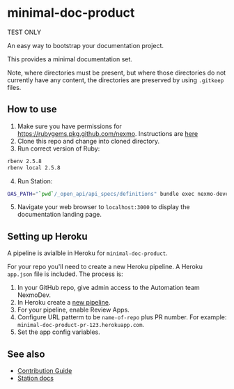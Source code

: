 # minimal-doc-product

TEST ONLY

An easy way to bootstrap your documentation project.

This provides a minimal documentation set.

Note, where directories must be present, but where those directories do not currently have any content, the directories are preserved by using `.gitkeep` files.

## How to use

1. Make sure you have permissions for https://rubygems.pkg.github.com/nexmo. Instructions are [here](https://docs.github.com/en/packages/using-github-packages-with-your-projects-ecosystem/configuring-rubygems-for-use-with-github-packages)
2. Clone this repo and change into cloned directory.
3. Run correct version of Ruby:

``` sh
rbenv 2.5.8
rbenv local 2.5.8
```

4. Run Station:

``` sh
OAS_PATH="`pwd`/_open_api/api_specs/definitions" bundle exec nexmo-developer --docs=`pwd`
```

5. Navigate your web browser to `localhost:3000` to display the documentation landing page.

## Setting up Heroku

A pipeline is avialble in Heroku for `minimal-doc-product`.

For your repo you'll need to create a new Heroku pipeline. A Heroku `app.json` file is included. The process is:

1. In your GitHub repo, give admin access to the Automation team NexmoDev.
2. In Heroku create a [new pipeline](https://devcenter.heroku.com/articles/pipelines).
3. For your pipeline, enable Review Apps.
4. Configure URL patterm to be `name-of-repo` plus PR number. For example: `minimal-doc-product-pr-123.herokuapp.com`.
5. Set the app config variables.

## See also

* [Contribution Guide](https://developer.nexmo.com/contribute/overview)
* [Station docs](https://github.com/Nexmo/station/blob/master/docs/index.md)
